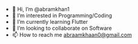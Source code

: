 - 👋 Hi, I’m @abramkhan1
- 👀 I’m interested in Programming/Coding
- 🌱 I’m currently learning Flutter
- 💞️ I’m looking to collaborate on Software
- 📫 How to reach me abraamkhaan0@gmail.com


<!---
abramkhan1/abramkhan1 is a ✨ special ✨ repository because its `README.md` (this file) appears on your GitHub profile.
You can click the Preview link to take a look at your changes.
--->
